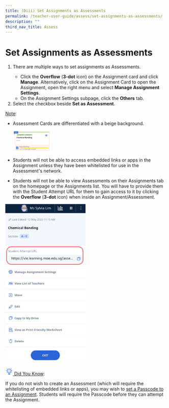 ```yaml
---
title: (Diii) Set Assignments as Assessments
permalink: /teacher-user-guide/assess/set-assignments-as-assessments/
description: ""
third_nav_title: Assess
---
```

<h1 id="set-assignments-as-assessments">Set Assignments as Assessments</h1>
<ol>
<li>There are multiple ways to set assignments as Assessments.</li><ul>
<li>Click the <strong>Overflow</strong> (<strong>3-dot</strong> icon) on the Assignment card and click <strong>Manage</strong>. Alternatively, click on the Assignment Card to open the Assignment, open the right menu and select <strong>Manage Assignment Settings</strong>.</li>
	<li>On the Assignment Settings subpage, click the <strong>Others</strong> tab.</li></ul>
<li>Select the checkbox beside <strong>Set as Assessment</strong>. </li>
</ol>
<p><u>Note</u>: </p>
<ul>
<li><p>Assessment Cards are differentiated with a beige background.</p>
<p><img style="width: 25%;" src="/images/2Teacher/As-Assessment.png"></p>
</li>
<li><p>Students will not be able to access embedded links or apps in the Assignment unless they have been whitelisted for use in the Assessment's network.</p>
</li>
<li>Students will not be able to view Assessments on their Assignments tab on the homepage or the Assignments list. You will have to provide them with the Student Attempt URL for them to gain access to it by clicking the <strong>Overflow</strong> (<strong>3-dot</strong> icon) when inside an Assignment/Assessment.</li>
</ul>
<p><img style="width: 50%;" src="/images/2Teacher/As-AssessmentURL.png"></p>
<u><img style="width:1.5rem; display: inline;" src="/images/Icons/Bulb32.svg"> Did You Know</u>:
<p>If you do not wish to create an Assessment (which will require the whitelisting of embedded links or apps), you may wish to <a target="_blank" href="/teacher-user-guide/assess/add-and-view-passcodes/">set a Passcode to an Assignment</a>. Students will require the Passcode before they can attempt the Assignment.</p>
